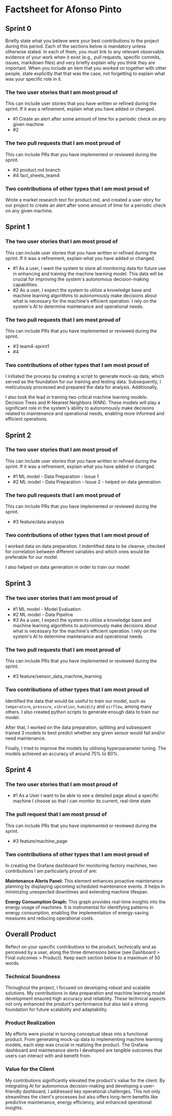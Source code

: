 # Factsheet for Afonso Pinto

## Sprint 0

Briefly state what you believe were your best contributions to the project during this period. Each of the sections below is mandatory unless otherwise stated. In each of them, you must link to any relevant observable evidence of your work when it exist (e.g., pull requests, specific commits, issues, markdown files) and very briefly explain why you think they are important. When you include an item that you worked on together with other people, state explicitly that that was the case, not forgetting to explain what was your specific role in it.


### The two user stories that I am most proud of

This can include user stories that you have written or refined during the sprint. If it was a refinement, explain what you have added or changed.

 * #1 Create an alert after some amount of time for a periodic check on any given machine
 * #2


### The two pull requests that I am most proud of

This can include PRs that you have implemented or reviewed during the sprint.

 * #3 product.md branch
 * #4 fact_sheets_team4


### Two contributions of other types that I am most proud of

 Wrote a market research  text for product.md, and created a user story for our project to create an alert after some amount of time for a periodic check on any given machine.



## Sprint 1

### The two user stories that I am most proud of

This can include user stories that you have written or refined during the sprint. If it was a refinement, explain what you have added or changed.

 * #1 As a user, I want the system to store all monitoring data for future use in enhancing and training the machine learning model. This data will be crucial for improving the system's autonomous decision-making capabilities. 
 * #2 As a user, I expect the system to utilize a knowledge base and machine learning algorithms to autonomously make decisions about what is necessary for the machine's efficient operation. I rely on the system's AI to determine maintenance and operational needs. 


### The two pull requests that I am most proud of

This can include PRs that you have implemented or reviewed during the sprint.

 * #3 team4-sprint1
 * #4 


### Two contributions of other types that I am most proud of

I initiated the process by creating a script to generate mock-up data, which served as the foundation for our training and testing data. Subsequently, I meticulously processed and prepared the data for analysis. Additionally, 

I also took the lead in training two critical machine learning models: Decision Trees and K-Nearest Neighbors (KNN). These models will play a significant role in the system's ability to autonomously make decisions related to maintenance and operational needs, enabling more informed and efficient operations.


## Sprint 2

### The two user stories that I am most proud of

This can include user stories that you have written or refined during the sprint. If it was a refinement, explain what you have added or changed.

 * #1 ML model - Data Preparation - Issue 1
 * #2 ML model - Data Preparation - Issue 2 - helped on data generation


### The two pull requests that I am most proud of

This can include PRs that you have implemented or reviewed during the sprint.

 * #3 feature/data analysis 


### Two contributions of other types that I am most proud of

I worked data on data preparation. I indentified data to be cleanse, checked for correlation between different variables and which ones would be preferable for our model.

I also helped on data generation in order to train our model


## Sprint 3

### The two user stories that I am most proud of

 * #1 ML model - Model Evaluation
 * #2 ML model - Data Pipeline
 * #3 As a user, I expect the system to utilize a knowledge base and machine learning algorithms to autonomously make decisions about what is necessary for the machine's efficient operation. I rely on the system's AI to determine maintenance and operational needs.


### The two pull requests that I am most proud of

This can include PRs that you have implemented or reviewed during the sprint.

 * #3 feature/sensor_data_machine_learning


### Two contributions of other types that I am most proud of

Identified the data that would be useful to train our model, such as `temperature`, `pressure`, `vibration`, `humidity` and `airflow`, among many others. I also created python scripts to generate enough data to train our model.

After that, I worked on the data preparation, splitting and subsequent trained 3 models to best predict whether any given sensor would fail and/or need maintenance.

Finally, I tried to improve the models by utilising hyperparameter tuning. The models achieved an accuracy of around 75% to 80%.


## Sprint 4

### The two user stories that I am most proud of

 * #1 As a User I want to be able to see a detailed page about a specific machine I choose so that I can monitor its current, real-time state


### The pull request that I am most proud of

This can include PRs that you have implemented or reviewed during the sprint.

 * #3 feature/machine_page


### Two contributions of other types that I am most proud of


In creating the Grafana dashboard for monitoring factory machines, two contributions I am particularly proud of are:

<b>Maintenance Alerts Panel:</b> This element enhances proactive maintenance planning by displaying upcoming scheduled maintenance events. It helps in minimizing unexpected downtimes and extending machine lifespan.

<b>Energy Consumption Graph:</b> This graph provides real-time insights into the energy usage of machines. It is instrumental for identifying patterns in energy consumption, enabling the implementation of energy-saving measures and reducing operational costs.


## Overall Product

Reflect on your specific contributions to the product, technically and as perceived by a user, along the three dimensions below (see Dashboard > Final outcomes > Product). Keep each section below to a maximum of 50 words.


### Technical Soundness

Throughout the project, I focused on developing robust and scalable solutions. My contributions in data preparation and machine learning model development ensured high accuracy and reliability. These technical aspects not only enhanced the product's performance but also laid a strong foundation for future scalability and adaptability.


### Product Realization

My efforts were pivotal in turning conceptual ideas into a functional product. From generating mock-up data to implementing machine learning models, each step was crucial in realizing the product. The Grafana dashboard and maintenance alerts I developed are tangible outcomes that users can interact with and benefit from.


### Value for the Client

My contributions significantly elevated the product's value for the client. By integrating AI for autonomous decision-making and developing a user-friendly dashboard, I addressed key operational challenges. This not only streamlines the client's processes but also offers long-term benefits like predictive maintenance, energy efficiency, and enhanced operational insights.
